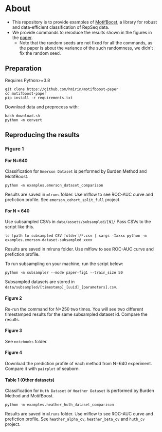 
# About

- This repository is to provide examples of [MotifBoost](https://github.com/hmirin/MotifBoost), a library for robust and data-efficient classification of RepSeq data.
- We provide commands to reroduce the results shown in the figures in the [paper](https://www.biorxiv.org/content/10.1101/2021.09.28.462258v1).
  - Note that the random seeds are not fixed for all the commands, as the paper is about the variance of the such randomness, we didn't fix the random seed. 


## Preparation

Requires Python>=3.8
```
git clone https://github.com/hmirin/motifboost-paper
cd motifboost-paper
pip install -r requirements.txt
```

Download data and preprocess with:
```
bash download.sh
python -m convert
```

## Reproducing the results

### Figure 1

#### For N=640 

Classification for ``Emerson Dataset`` is performed by Burden Method and MotifBoost.
```
python -m examples.emerson_dataset_comparison
```

Results are saved in ``mlruns`` folder. Use mlflow to see ROC-AUC curve and prefiction profile. See ``emerson_cohort_split_full`` project.


#### For N < 640

Use subsampled CSVs in ``data/assets/subsampled/[N]/`` Pass CSVs to the script like this.

```
ls [path to subsampled CSV folder]/*.csv | xargs -Ixxxx python -m examples.emerson-dataset-subsampled xxxx 
```
Results are saved in mlruns folder. Use mlflow to see ROC-AUC curve and prefiction profile.

To run subsampling on your machine, run the script below:
```
python -m subsampler --mode paper-fig1 --train_size 50
```

Subsampled datasets are stored in ``data/subsampled/[timestamp]_[uuid]_[parameters].csv``. 



#### Figure 2

Re-run the command for N=250 two times. You will see two different timestamped results for the same subsampled dataset id. Compare the results.

#### Figure 3

See ``notebooks`` folder.

#### Figure 4

Download the prediction profile of each method from N=640 experiment. Compare it with ```pairplot``` of seaborn.

#### Table 1 (Other datasets)

Classification for ``Huth Dataset`` or ``Heather Dataset`` is performed by Burden Method and MotifBoost.

```
python -m examples.heather_huth_dataset_comparison
```

Results are saved in ``mlruns`` folder. Use mlflow to see ROC-AUC curve and prefiction profile. See ``heather_alpha_cv``, ``heather_beta_cv`` and ``huth_cv`` project.